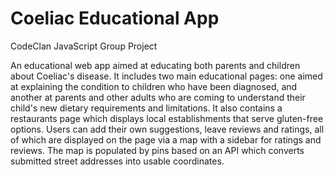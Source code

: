 # Coeliac Educational App
CodeClan JavaScript Group Project

An educational web app aimed at educating both parents and children about Coeliac's disease. It includes two main educational pages: one aimed at explaining the condition to children who have been diagnosed, and another at parents and other adults who are coming to understand their child's new dietary requirements and limitations. It also contains a restaurants page which displays local establishments that serve gluten-free options. Users can add their own suggestions, leave reviews and ratings, all of which are displayed on the page via a map with a sidebar for ratings and reviews. The map is populated by pins based on an API which converts submitted street addresses into usable coordinates.
